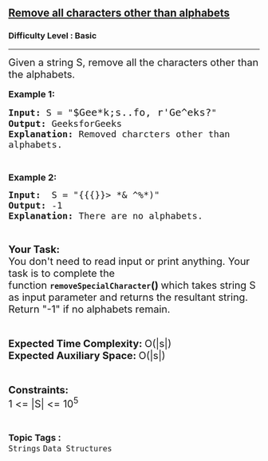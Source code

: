 <h2><a href="https://practice.geeksforgeeks.org/problems/remove-all-characters-other-than-alphabets4923/1">Remove all characters other than alphabets</a></h2><h3>Difficulty Level : Basic</h3><hr><div class="problems_problem_content__Xm_eO"><p><span style="font-size:20px">Given a string S,&nbsp;remove all the characters other than the alphabets.</span><br>
<br>
<strong><span style="font-size:18px">Example 1:</span></strong></p>

<pre><span style="font-size:18px"><strong>Input: </strong>S = "</span><span style="font-size:20px">$Gee*k;s..fo, r'Ge^eks?</span><span style="font-size:18px">"
<strong>Output:</strong> GeeksforGeeks
<strong>Explanation:</strong> </span><span style="font-size:18px">Removed charcters other than
alphabets. </span>
</pre>

<p>&nbsp;</p>

<p><strong><span style="font-size:18px">Example 2:</span></strong></p>

<pre><span style="font-size:18px"><strong>Input:</strong>  S = "{{{}}&gt; *&amp; ^%*)"
<strong>Output:</strong> -1
<strong>Explanation:</strong> There are no alphabets.</span>
</pre>

<p>&nbsp;</p>

<p><span style="font-size:20px"><strong>Your Task:</strong><br>
You don't need to read input or print anything.&nbsp;Your task is to complete the function&nbsp;</span><strong><span style="font-size:18px"><code>removeSpecialCharacter</code></span></strong><span style="font-size:20px"><strong>()&nbsp;</strong>which takes&nbsp;string S as input parameter and returns the resultant string. Return "-1" if no alphabets remain.</span></p>

<p>&nbsp;</p>

<p><span style="font-size:20px"><strong>Expected Time Complexity:&nbsp;</strong>O(|s|)<br>
<strong>Expected Auxiliary Space:&nbsp;</strong>O(|s|)</span></p>

<p>&nbsp;</p>

<p><span style="font-size:20px"><strong>Constraints:</strong><br>
1 &lt;= |S| &lt;= 10<sup>5</sup></span></p>
</div><br><p><span style=font-size:18px><strong>Topic Tags : </strong><br><code>Strings</code>&nbsp;<code>Data Structures</code>&nbsp;